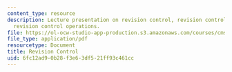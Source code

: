 ```yaml
---
content_type: resource
description: Lecture presentation on revision control, revision control systems, and
  revision control operations.
file: https://ol-ocw-studio-app-production.s3.amazonaws.com/courses/cms-611j-creating-video-games-fall-2014/6fc12ad90b28f3e63df521ff93c461cc_MITCMS_611JF14_Source_Cont.pdf
file_type: application/pdf
resourcetype: Document
title: Revision Control
uid: 6fc12ad9-0b28-f3e6-3df5-21ff93c461cc
---
```

